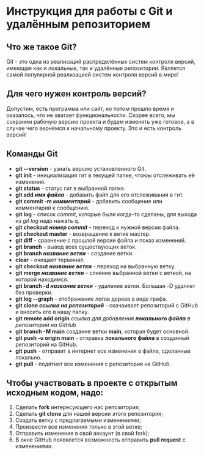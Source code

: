 # Инструкция для работы с Git и удалённым репозиторием

## Что же такое Git?
Git - это одна из реализаций распределённых систем контроля версий, имеющая как и локальные, так и удалённые репозитории. Является самой популярной реализацией систем контроля версий в мире!
## Для чего нужен контроль версий?
Допустим, есть программа или сайт, но потом прошло время и оказалось, что не хватает функциональности. Скорее всего, мы сохраним рабочую версию проекта и будем изменять уже готовое, а в случае чего вернёмся к начальному проекту. Это и есть контроль версий!
## Команды Git
* __git --version__ - узнать версию установленного Git.
* __git init__ - инициализация гит в текущей папке, чтоюы отслеживать её изменения.
* __git status__ - статус гит в выбранной папке.
* __git add *имя файла*__ - добавить файл для его отслеживания в гит.
* __git commit -m *комментарий*__ - добавить сообщение или комментарий к сообщению.
* __git log__ - список *commit*, которые были когда-то сделаны, для выхода из *git log* надо нажать q.
* __git checkout *номер commit*__ - переход к нужной версии файла.
* __git checkout master__ - возвращение к ветке мастер.
* __git diff__ - сравнение с прошлой версии файла и показ изменений.
* __git branch__ - вывод всех существующих веток.
* __git branch *название ветки*__ - создание ветки.
* __clear__ - очищает терминал.
* __git checkout *название ветки*__ - переход на выбранную ветку.
* __git merge *название ветки*__ - слияние выбранной ветки с веткой, на которой находимся.
* __git branch -d *название ветки*__ - удаление ветки. Большая -D удаляет без проверки.
* __git log --graph__ - отображение логов дерева в виде графа.
* __git clone *ссылка на репозиторий*__ - скачаивает репозиторий с GitHub и вносить его в нашу папку.
* __git remote add origin__ *ссылка для добавления __локального файла__ в репозиторий на GitHub*
* __git branch -M main__ создание ветки **main**, которая будет основной.
* __git push -u origin main__ - отправка **локального файла** в созданный репозиторий на GitHub.
* __git push__ - отправит в интернет все изменения в файле, сделанные локально.
* __git pull__ - подятнет все изменения с репозитория на GitHub.

## Чтобы участвовать в проекте с открытым исходным кодом, надо:
1. Сделать **fork** интересующего нас репозитория;
2. Сделать **git clone** для нашей версии этого репозитория;
3. Создать ветку с предлагаемыми изменениями;
4. Произвести все изменения только в этой ветке;
5. Отправить изменения в свой аккаунт (в свой fork);
6. В окне GitHub появялется возможность отправить **pull request** с изменениями.
